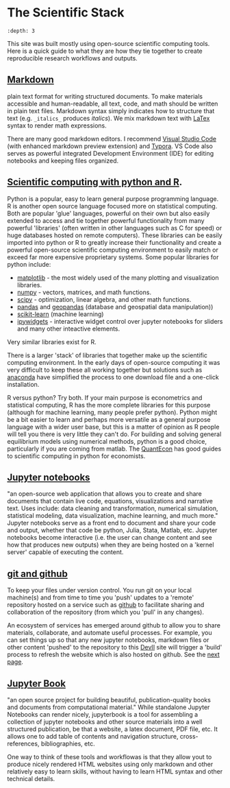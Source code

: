 # The Scientific Stack

```{contents}
:depth: 3
```

This site was built mostly using open-source scientific computing tools. Here is a quick guide to what they are how they tie together to create reproducible research workflows and outputs.


## [Markdown](https://commonmark.org/)
plain text format for writing structured documents. To make materials accessible and human-readable, all text, code, and math should be written in plain text files. Markdown syntax simply indicates how to structure that text (e.g. `_italics_` produces _italics_).  We mix markdown text with [LaTex](https://en.wikipedia.org/wiki/LaTeX) syntax to render math expressions. 

There are many good markdown editors.  I recommend [Visual Studio Code](https://code.visualstudio.com) (with enhanced markdown preview extension) and [Typora](https://typora.io). VS Code also serves as powerful integrated Development Environment (IDE) for editing notebooks and keeping files organized.


## [Scientific computing with python and R](https://docs.python-guide.org/scenarios/scientific/). 

Python is a popular, easy to learn general purpose programming language. R is another open source language focused more on statistical computing. Both are popular 'glue' languages, powerful on their own but also easily extended to access and tie together powerful functionality from many powerful 'libraries' (often written in other languages such as C for speed) or huge databases hosted on remote computers). These libraries can be easily imported into python or R to greatly increase their functionality and create a powerful open-source scientific computing environment to easily match or exceed far more expensive proprietary systems.  Some popular libraries for python include:


  - [matplotlib](https://matplotlib.org/) - the most widely used of the many plotting and visualization libraries.
  - [numpy](https://numpy.org/) - vectors, matrices, and math functions. 
  - [scipy](https://docs.scipy.org/doc/scipy/reference/) - optimization, linear algebra, and other math functions.
  - [pandas](https://pandas.pydata.org/docs/getting_started/overview.html) and  [geopandas](https://geopandas.org/) (database and geospatial data manipulation))
  - [scikit-learn](https://scikit-learn.org/stable/) (machine learning)
  - [ipywidgets](https://ipywidgets.readthedocs.io/) - interactive widget control over jupyter notebooks for sliders and many other inteactive elements.

Very similar libraries exist for R. 

There is a larger 'stack' of libraries that together make up the scientific computing environment. In the early days of open-source computing it was very difficult to keep these all working together but solutions such as [anaconda](https://www.anaconda.com/products/individual) have simplified the process to one download file and a one-click installation.  

R versus python?  Try both. If your main purpose is econometrics and statistical computing, R has the more complete libraries for this purpose (although for machine learning, many people prefer python). Python might be a bit easier to learn and perhaps more versatile as a general purpose language with a wider user base, but this is a matter of opinion as R people will tell you there is very little they can't do. For building and solving general equilibrium models using numerical methods, python is a good choice,  particularly if you are coming from matlab. The  [QuantEcon](https://quantecon.org/) has good guides to scientific computing in python for economists.

  
## [Jupyter notebooks](https://jupyter.org/) 
"an open-source web application that allows you to create and share documents that contain live code, equations, visualizations and narrative text. Uses include: data cleaning and transformation, numerical simulation, statistical modeling, data visualization, machine learning, and much more."  Jupyter notebooks serve as a front end to document and share your code and output, whether that code be python, Julia, Stata, Matlab, etc.  Jupyter notebooks become interactive (i.e. the user can change content and see how that produces new outputs) when they are being hosted on a 'kernel server' capable of executing the content. 
  

## [git and github](https://github.com/) 

To keep your files under version control. You run git on your local machine(s) and from time to time you 'push' updates to a 'remote' repository hosted on a service such as [github](https://github.com/) to facilitate sharing and collaboration of the repository (from which you 'pull' in any changes).  

An ecosystem of services has emerged around github to allow you to share materials, collaborate, and automate useful processes.  For example, you can set things up so that any new jupyter notebooks, markdown files  or other content 'pushed' to the repository to this [DevII](https://github.com/jhconning/DevII) site will trigger a 'build' process to refresh the website which is also hosted on github.  See the [next page](how_to.md).


## [Jupyter Book](https://jupyterbook.org/) 

"an open source project for building beautiful, publication-quality books and documents from computational material."  While standalone Jupyter Notebooks can render nicely, jupyterbook is a tool for assembling a collection of jupyter notebooks and other source materials into a well structured publication, be that a website, a latex document, PDF file, etc. It allows one to add table of contents and navigation structure, cross-references, bibliographies, etc.

One way to think of these tools and workflowas is that they allow yout to produce nicely rendered HTML websites using only markdown and other relatively easy to learn skills, without having to learn HTML syntax and other technical details.

